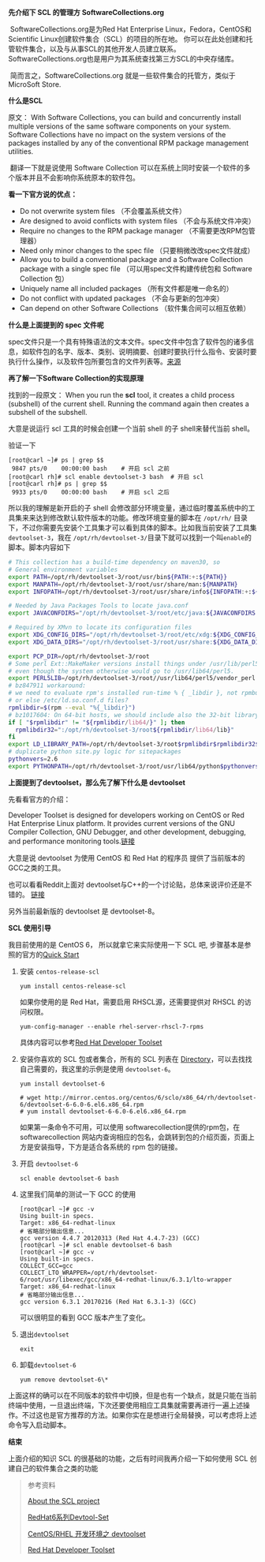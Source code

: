 

**先介绍下 SCL 的管理方 SoftwareCollections.org**

​    SoftwareCollections.org是为Red Hat Enterprise Linux，Fedora，CentOS和Scientific Linux创建软件集合（SCL）的项目的所在地。 你可以在此处创建和托管软件集合，以及与从事SCL的其他开发人员建立联系。SoftwareCollections.org也是用户为其系统查找第三方SCL的中央存储库。

​     简而言之，SoftwareCollections.org 就是一些软件集合的托管方，类似于 MicroSoft Store.

**什么是SCL**

原文：
    With Software Collections, you can build and concurrently install multiple versions of the same software components on your system. Software Collections have no impact on the system versions of the packages installed by any of the conventional RPM package management utilities.

​        翻译一下就是说使用 Software Collection 可以在系统上同时安装一个软件的多个版本并且不会影响你系统原本的软件包。

**看一下官方说的优点：**

- Do not overwrite system files （不会覆盖系统文件）
- Are designed to avoid conflicts with system files （不会与系统文件冲突）
- Require no changes to the RPM package manager （不需要更改RPM包管理器）
- Need only minor changes to the spec file （只要稍微改改spec文件就成）
- Allow you to build a conventional package and a Software Collection package with a single spec file （可以用spec文件构建传统包和 Software Collection 包）
- Uniquely name all included packages （所有文件都是唯一命名的）
- Do not conflict with updated packages （不会与更新的包冲突）
- Can depend on other Software Collections （软件集合间可以相互依赖）

**什么是上面提到的 spec 文件呢**

​       spec文件只是一个具有特殊语法的文本文件。spec文件中包含了软件包的诸多信息，如软件包的名字、版本、类别、说明摘要、创建时要执行什么指令、安装时要执行什么操作，以及软件包所要包含的文件列表等。[来源](<https://blog.csdn.net/younger_china/article/details/53131105>)

**再了解一下Software Collection的实现原理**

找到的一段原文：
	When you run the **scl** tool, it creates a child process (subshell) of the current shell. Running the command again then creates a subshell of the subshell.

大意是说运行 scl 工具的时候会创建一个当前 shell 的子 shell来替代当前 shell。

验证一下

```shell
[root@carl ~]# ps | grep $$ 
 9847 pts/0    00:00:00 bash    # 开启 scl 之前
[root@carl rh]# scl enable devtoolset-3 bash  # 开启 scl
[root@carl rh]# ps | grep $$
 9933 pts/0    00:00:00 bash    # 开启 scl 之后
```

所以我的理解是新开启的子 shell 会修改部分环境变量，通过临时覆盖系统中的工具集来来达到修改默认软件版本的功能。修改环境变量的脚本在 `/opt/rh/` 目录下，不过你需要先安装个工具集才可以看到具体的脚本。比如我当前安装了工具集`devtoolset-3`，我在 `/opt/rh/devtoolset-3/`目录下就可以找到一个叫`enable`的脚本。脚本内容如下

```bash
# This collection has a build-time dependency on maven30, so
# General environment variables
export PATH=/opt/rh/devtoolset-3/root/usr/bin${PATH:+:${PATH}}
export MANPATH=/opt/rh/devtoolset-3/root/usr/share/man:${MANPATH}
export INFOPATH=/opt/rh/devtoolset-3/root/usr/share/info${INFOPATH:+:${INFOPATH}}

# Needed by Java Packages Tools to locate java.conf
export JAVACONFDIRS="/opt/rh/devtoolset-3/root/etc/java:${JAVACONFDIRS:-/etc/java}"

# Required by XMvn to locate its configuration files
export XDG_CONFIG_DIRS="/opt/rh/devtoolset-3/root/etc/xdg:${XDG_CONFIG_DIRS:-/etc/xdg}"
export XDG_DATA_DIRS="/opt/rh/devtoolset-3/root/usr/share:${XDG_DATA_DIRS:-/usr/local/share:/usr/share}"

export PCP_DIR=/opt/rh/devtoolset-3/root
# Some perl Ext::MakeMaker versions install things under /usr/lib/perl5
# even though the system otherwise would go to /usr/lib64/perl5.
export PERL5LIB=/opt/rh/devtoolset-3/root//usr/lib64/perl5/vendor_perl:/opt/rh/devtoolset-3/root/usr/lib/perl5:/opt/rh/devtoolset-3/root//usr/share/perl5/vendor_perl${PERL5LIB:+:${PERL5LIB}}
# bz847911 workaround:
# we need to evaluate rpm's installed run-time % { _libdir }, not rpmbuild time
# or else /etc/ld.so.conf.d files?
rpmlibdir=$(rpm --eval "%{_libdir}")
# bz1017604: On 64-bit hosts, we should include also the 32-bit library path.
if [ "$rpmlibdir" != "${rpmlibdir/lib64/}" ]; then
  rpmlibdir32=":/opt/rh/devtoolset-3/root${rpmlibdir/lib64/lib}"
fi
export LD_LIBRARY_PATH=/opt/rh/devtoolset-3/root$rpmlibdir$rpmlibdir32${LD_LIBRARY_PATH:+:${LD_LIBRARY_PATH}}
# duplicate python site.py logic for sitepackages
pythonvers=2.6
export PYTHONPATH=/opt/rh/devtoolset-3/root/usr/lib64/python$pythonvers/site-packages:/opt/rh/devtoolset-3/root/usr/lib/python$pythonvers/site-packages${PYTHONPATH:+:${PYTHONPATH}}
```

**上面提到了devtoolset，那么先了解下什么是 devtoolset**

先看看官方的介绍：

 Developer Toolset is designed for developers working on CentOS or Red Hat Enterprise Linux platform. It provides current versions of the GNU Compiler Collection, GNU Debugger, and other development, debugging, and performance monitoring tools.[链接](<https://www.softwarecollections.org/en/scls/rhscl/devtoolset-7/>)

大意是说 devtoolset 为使用 CentOS 和 Red Hat 的程序员 提供了当前版本的GCC之类的工具。

也可以看看Reddit上面对 devtoolset与C++的一个讨论贴，总体来说评价还是不错的。 [链接](<https://www.reddit.com/r/cpp/comments/86juhc/devtoolset_is_a_game_changer_for_c_development_on/>)

另外当前最新版的 devtoolset 是 devtoolset-8。

**SCL 使用引导**

我目前使用的是 CentOS 6， 所以就拿它来实际使用一下 SCL 吧, 步骤基本是参照的官方的[Quick Start](<https://www.softwarecollections.org/en/docs/>)

1. 安装 `centos-release-scl`

   ```shell
   yum install centos-release-scl
   ```

   如果你使用的是 Red Hat，需要启用 RHSCL源，还需要提供对 RHSCL 的访问权限。

   ```shell
   yum-config-manager --enable rhel-server-rhscl-7-rpms
   ```

   具体内容可以参考[Red Hat Developer Toolset](<https://developers.redhat.com/products/developertoolset/hello-world/#fndtn-windows>)

2. 安装你喜欢的 SCL 包或者集合，所有的 SCL 列表在 [Directory](<https://www.softwarecollections.org/en/scls/>)，可以去找找自己需要的，我这里的示例是使用 `devtoolset-6`。

   ```shell
   yum install devtoolset-6
   
   # wget http://mirror.centos.org/centos/6/sclo/x86_64/rh/devtoolset-6/devtoolset-6-6.0-6.el6.x86_64.rpm
   # yum install devtoolset-6-6.0-6.el6.x86_64.rpm
   ```

   如果第一条命令不可用，可以使用 softwarecollection提供的rpm包，在 softwarecollection 网站内查询相应的包名，会跳转到包的介绍页面，页面上方是安装指导，下方是适合各系统的 rpm 包的链接。

3. 开启 `devtoolset-6`

   ```shell
   scl enable devtoolset-6 bash
   ```

4. 这里我们简单的测试一下 GCC 的使用

   ```shell
   [root@carl ~]# gcc -v
   Using built-in specs.
   Target: x86_64-redhat-linux
   # 省略部分输出信息...
   gcc version 4.4.7 20120313 (Red Hat 4.4.7-23) (GCC) 
   [root@carl ~]# scl enable devtoolset-6 bash
   [root@carl ~]# gcc -v
   Using built-in specs.
   COLLECT_GCC=gcc
   COLLECT_LTO_WRAPPER=/opt/rh/devtoolset-6/root/usr/libexec/gcc/x86_64-redhat-linux/6.3.1/lto-wrapper
   Target: x86_64-redhat-linux
   # 省略部分输出信息...
   gcc version 6.3.1 20170216 (Red Hat 6.3.1-3) (GCC)
   ```

   可以很明显的看到 GCC 版本产生了变化。

5. 退出`devtoolset`

   ```shell
   exit
   ```

6. 卸载`devtoolset-6`

   ```shell
   yum remove devtoolset-6\*
   ```

上面这样的确可以在不同版本的软件中切换，但是也有一个缺点，就是只能在当前终端中使用，一旦退出终端，下次还要使用相应工具集就需要再进行一遍上述操作。不过这也是官方推荐的方法。如果你实在是想进行全局替换，可以考虑将上述命令写入启动脚本。

**结束**

上面介绍的知识 SCL 的很基础的功能，之后有时间我再介绍一下如何使用 SCL 创建自己的软件集合之类的功能



>
>
>参考资料
>
>[About the SCL project](<https://www.softwarecollections.org/en/>)
>
>[RedHat6系列Devtool-Set](https://segmentfault.com/a/1190000004193587)
>
>[CentOS/RHEL 开发环境之 devtoolset](<http://blog.fungo.me/2016/03/centos-development-env/>)
>
>[Red Hat Developer Toolset](<https://developers.redhat.com/products/developertoolset/hello-world/#fndtn-windows>)
>
>